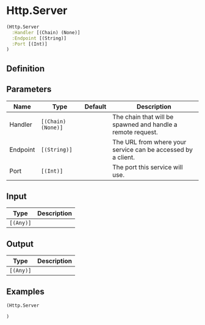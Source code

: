 # Http.Server

```clojure
(Http.Server
  :Handler [(Chain) (None)]
  :Endpoint [(String)]
  :Port [(Int)]
)
```

## Definition


## Parameters
| Name | Type | Default | Description |
|------|------|---------|-------------|
| Handler | `[(Chain) (None)]` |  | The chain that will be spawned and handle a remote request. |
| Endpoint | `[(String)]` |  | The URL from where your service can be accessed by a client. |
| Port | `[(Int)]` |  | The port this service will use. |


## Input
| Type | Description |
|------|-------------|
| `[(Any)]` |  |


## Output
| Type | Description |
|------|-------------|
| `[(Any)]` |  |


## Examples

```clojure
(Http.Server

)
```
